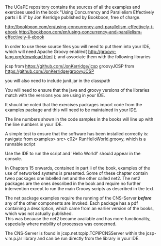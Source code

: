 The UCaPE repository contains the sources of all the examples and exercises
used in the book "Using Concurrency and Parallelism Effectively parts i & ii"
by Jon Kerridge published by Bookboon, free of charge.

http://bookboon.com/en/using-concurrency-and-parallelism-effectively-i-ebook
http://bookboon.com/en/using-concurrency-and-parallelism-effectively-ii-ebook

In order to use these source files you will need to put them into your IDE, which
will need Apache Groovy enabled( http://groovy-lang.org/download.html );
and associate them with  the following libraries

jcsp from https://github.com/JonKerridge/jcsp
groovyJCSP from https://github.com/JonKerridge/groovyJCSP

you will also need to include junit.jar in the classpath

You will need to ensure that the java and groovy versions of the libraries match
with the versions you are using in your IDE.

It should be noted that the exercises packages import code from the examples package
and this will need to be maintained in your IDE.

The line numbers shown in the code samples in the books will line up with the line 
numbers in your IDE.

A simple test to ensure that the software has been installed correctly is:
navigate from examples> src> c02> RunHelloWorld.groovy, which is a runnable script

Use the IDE to run the script and 'Hello World!' should appear in the console.

In Chapters 15 onwards, contained in part ii of the book, examples of the use of 
networked systems is presented.  Some of these chapter contain tweo packages one 
labelled net and the other called net2.  The net2 packages are the ones described 
in the book and require no further intervention except to run the main Groovy scripts
as described in the text.

The net package examples require the running of the CNS-Server **_before_** any 
of the other components are invoked.  Each package has a pdf containing a description,
which came from an earlier version of the books, which was not actually published.  
This was because the net2 became available and has more functionality, especially 
where mobility of processes was concerned.

The CNS-Server is found in jcsp.net.tcpip.TCPIPCNSServer within the jcsp-v.m.p.jar
library and can be run directly from the library in your IDE.